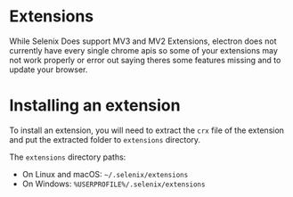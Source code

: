 # Extensions

While Selenix Does support MV3 and MV2 Extensions, electron does not currently have every single chrome apis so some of your extensions may not work properly or error out saying theres some features missing and to update your browser.

# Installing an extension

To install an extension, you will need to extract the `crx` file of the extension and put the extracted folder to `extensions` directory.

The `extensions` directory paths:
- On Linux and macOS: `~/.selenix/extensions`
- On Windows: `%USERPROFILE%/.selenix/extensions`
